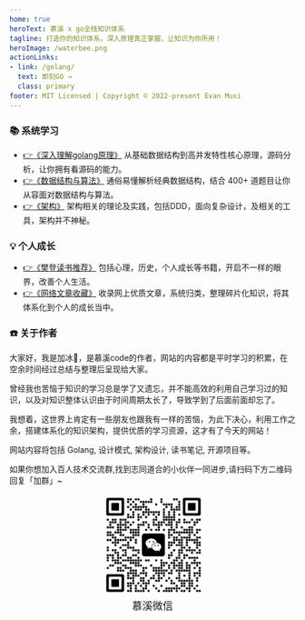 ```yaml
---
home: true
heroText: 慕溪 x go全栈知识体系
tagline: 打造你的知识体系，深入原理真正掌握，让知识为你所用！
heroImage: /waterbee.png
actionLinks:
- link: /golang/
  text: 即刻GO →
  class: primary
footer: MIT Licensed | Copyright © 2022-present Evan Muxi
---
```


### 📚 系统学习

- [👉《深入理解golang原理》](/golang/1_0_nav) 从基础数据结构到高并发特性核心原理，源码分析，让你拥有看源码的能力。
- [👉《数据结构与算法》](/algorithm/) 通俗易懂解析经典数据结构，结合 400+ 道题目让你从容面对数据结构与算法。
- [👉《架构》](/architecture/ddd_1_introduce) 架构相关的理论及实践，包括DDD，面向复杂设计，及相关的工具，架构并不神秘。

### 💡 个人成长

- [👉《樊登读书推荐》](/growth/fandeng/) 包括心理，历史，个人成长等书籍，开启不一样的眼界，改善个人生活。
- [👉《网络文章收藏》](/growth/article/) 收录网上优质文章，系统归类，整理碎片化知识，将其体系化到个人的成长当中。

### ☎️ 关于作者

大家好，我是加冰🤗，是慕溪code的作者，网站的内容都是平时学习的积累，在空余时间经过总结与整理后呈现给大家。

曾经我也苦恼于知识的学习总是学了又遗忘，并不能高效的利用自己学习过的知识，以及对知识整体认识由于时间周期太长了，导致学到了后面前面却忘了。

我想着，这世界上肯定有一些朋友也跟我有一样的苦恼，为此下决心，利用工作之余，搭建体系化的知识架构，提供优质的学习资源，这才有了今天的网站！

网站内容将包括 Golang, 设计模式, 架构设计, 读书笔记, 开源项目等。

如果你想加入百人技术交流群,找到志同道合的小伙伴一同进步,请扫码下方二维码回复「加群」~

<center>
  <img src="/pagesidebar/muxi.jpg?raw=true" alt="drawing"  width="180px"/>
  <div style="font-size: 18px;">慕溪微信</div>
  <br/>
</center>